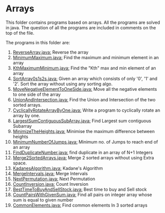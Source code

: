 # ArraysThis folder contains programs based on arrays. All the programs are solved in java.The question of all the programs are included in comments on the top of the file.The programs in this folder are:1. [ReverseArray.java:](https://github.com/kanupriya-ishu/programming/blob/master/data%20structures/arrays/ReverseArray.java) Reverse the array2. [MinimumMaximum.java:](https://github.com/kanupriya-ishu/programming/blob/master/data%20structures/arrays/MinimumMaximum.java) Find the maximum and minimum element in an array3. [KthMaximumMinimum.java:](https://github.com/kanupriya-ishu/programming/blob/master/data%20structures/arrays/KthMaximumMinimum.java) Find the "Kth" max and min element of an array 4. [SortArray0s1s2s.java:](https://github.com/kanupriya-ishu/programming/blob/master/data%20structures/arrays/SortArray0s1s2s.java) Given an array which consists of only '0', '1' and '2'. Sort the array without using any sorting algo.5. [MoveNegativeElementToOneSide.java:](https://github.com/kanupriya-ishu/programming/blob/master/data%20structures/arrays/MoveNegativeElementToOneSide.java) Move all the negative elements to one side of the array 6. [UnionAndIntersection.java:](https://github.com/kanupriya-ishu/programming/blob/master/data%20structures/arrays/UnionAndIntersection.java) Find the Union and Intersection of the two sorted arrays.7. [CyclicallyRotateArrayByOne.java:](https://github.com/kanupriya-ishu/programming/blob/master/data%20structures/arrays/CyclicallyRotateArrayByOne.java) Write a program to cyclically rotate an array by one.8. [LargestSumContiguousSubArray.java:](https://github.com/kanupriya-ishu/programming/blob/master/data%20structures/arrays/LargestSumContiguousSubArray.java) Find Largest sum contiguous Subarray 9. [MinimizeTheHeights.java:](https://github.com/kanupriya-ishu/programming/blob/master/data%20structures/arrays/MinimizeTheHeights.java) Minimise the maximum difference between heights10. [MinimumNumberOfJumps.java:](https://github.com/kanupriya-ishu/programming/blob/master/data%20structures/arrays/MinimumNumberOfJumps.java) Minimum no. of Jumps to reach end of an array11. [FindDuplicateNumber.java:](https://github.com/kanupriya-ishu/programming/blob/master/data%20structures/arrays/FindDuplicateNumber.java) find duplicate in an array of N+1 Integers12. [Merge2SortedArrays.java:](https://github.com/kanupriya-ishu/programming/blob/master/data%20structures/arrays/Merge2SortedArrays.java) Merge 2 sorted arrays without using Extra space.13. [KadanesAlgorithm.java:](https://github.com/kanupriya-ishu/programming/blob/master/data%20structures/arrays/KadanesAlgorithm.java) Kadane's Algorithm14. [MergeIntervals.java:](https://github.com/kanupriya-ishu/programming/blob/master/data%20structures/arrays/MergeIntervals.java) Merge Intervals15. [NextPermutation.java:](https://github.com/kanupriya-ishu/programming/blob/master/data%20structures/arrays/NextPermutation.java) Next Permutation16. [CountInversion.java:](https://github.com/kanupriya-ishu/programming/blob/master/data%20structures/arrays/CountInversion.java) Count Inversion17. [BestTimeToBuyAndSellStock.java:](https://github.com/kanupriya-ishu/programming/blob/master/data%20structures/arrays/BestTimeToBuyAndSellStock.java) Best time to buy and Sell stock18. [CountPairsWithGivenSum.java:](https://github.com/kanupriya-ishu/programming/blob/master/data%20structures/arrays/CountPairsWithGivenSum.java) Find all pairs on integer array whose sum is equal to given number19. [CommonElements.java:](https://github.com/kanupriya-ishu/programming/blob/master/data%20structures/arrays/CommonElements.java) Find common elements In 3 sorted arrays